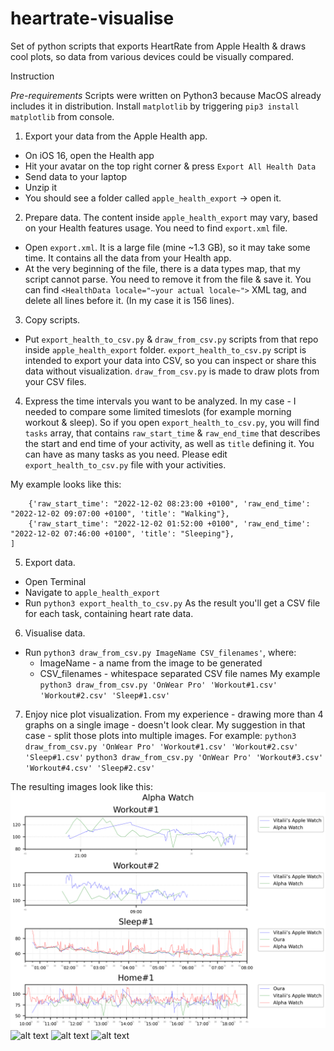 # heartrate-visualise
Set of python scripts that exports HeartRate from Apple Health &amp; draws cool plots, so data from various devices could be visually compared.

Instruction

*Pre-requirements*
Scripts were written on Python3 because MacOS already includes it in distribution. Install `matplotlib` by triggering `pip3 install matplotlib` from console.

1) Export your data from the Apple Health app.
  - On iOS 16, open the Health app
  - Hit your avatar on the top right corner & press `Export All Health Data`
  - Send data to your laptop
  - Unzip it
  - You should see a folder called `apple_health_export` -> open it.
  
2) Prepare data.
The content inside `apple_health_export` may vary, based on your Health features usage. You need to find `export.xml` file.
  - Open `export.xml`. It is a large file (mine ~1.3 GB), so it may take some time. It contains all the data from your Health app.
  - At the very beginning of the file, there is a data types map, that my script cannot parse. You need to remove it from the file & save it. You can find `<HealthData locale="~your actual locale~">` XML tag, and delete all lines before it. (In my case it is 156 lines).
  
3) Copy scripts.
  - Put `export_health_to_csv.py` & `draw_from_csv.py` scripts from that repo inside `apple_health_export` folder.
`export_health_to_csv.py` script is intended to export your data into CSV, so you can inspect or share this data without visualization.
`draw_from_csv.py` is made to draw plots from your CSV files.
  
4) Express the time intervals you want to be analyzed.
In my case - I needed to compare some limited timeslots (for example morning workout & sleep). So if you open `export_health_to_csv.py`, you will find `tasks` array, that contains `raw_start_time` & `raw_end_time` that describes the start and end time of your activity, as well as `title` defining it. You can have as many tasks as you need. Please edit `export_health_to_csv.py` file with your activities.

My example looks like this:
```tasks = [ 
	{'raw_start_time': "2022-12-02 08:23:00 +0100", 'raw_end_time': "2022-12-02 09:07:00 +0100", 'title': "Walking"}, 
	{'raw_start_time': "2022-12-02 01:52:00 +0100", 'raw_end_time': "2022-12-02 07:46:00 +0100", 'title': "Sleeping"},
]
```


5) Export data.
  - Open Terminal
  - Navigate to `apple_health_export`
  - Run `python3 export_health_to_csv.py`
As the result you'll get a CSV file for each task, containing heart rate data.

6) Visualise data.
  - Run `python3 draw_from_csv.py ImageName CSV_filenames'`, where:
    * ImageName - a name from the image to be generated
    * CSV_filenames - whitespace separated CSV file names
My example `python3 draw_from_csv.py 'OnWear Pro' 'Workout#1.csv' 'Workout#2.csv' 'Sleep#1.csv'`

7) Enjoy nice plot visualization.
From my experience - drawing more than 4 graphs on a single image - doesn't look clear. My suggestion in that case - split those plots into multiple images.
For example:
`python3 draw_from_csv.py 'OnWear Pro' 'Workout#1.csv' 'Workout#2.csv' 'Sleep#1.csv'`
`python3 draw_from_csv.py 'OnWear Pro' 'Workout#3.csv' 'Workout#4.csv' 'Sleep#2.csv'`

The resulting images look like this:
![alt text](https://github.com/vmalakhovskiy/heartrate-visualise/blob/main/misc/Alpha%20Watch.png?raw=true)
![alt text](https://github.com/vmalakhovskiy/heartrate-visualise/blob/main/misc/Alpha_Watch#2.png?raw=true)
![alt text](https://github.com/vmalakhovskiy/heartrate-visualise/blob/main/misc/v101%20&%20GTBand#1.png?raw=true)
![alt text](https://github.com/vmalakhovskiy/heartrate-visualise/blob/main/misc/v101%20&%20GTBand#2.png?raw=true)
